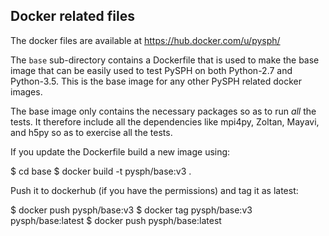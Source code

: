 ## Docker related files

The docker files are available at https://hub.docker.com/u/pysph/

The `base` sub-directory contains a Dockerfile that is used to make the base
image that can be easily used to test PySPH on both Python-2.7 and Python-3.5.
This is the base image for any other PySPH related docker images.

The base image only contains the necessary packages so as to run *all* the
tests.  It therefore include all the dependencies like mpi4py, Zoltan, Mayavi,
and h5py so as to exercise all the tests.

If you update the Dockerfile build a new image using:

   $ cd base
   $ docker build -t pysph/base:v3 .


Push it to dockerhub (if you have the permissions) and tag it as latest:

   $ docker push pysph/base:v3
   $ docker tag pysph/base:v3 pysph/base:latest
   $ docker push pysph/base:latest
